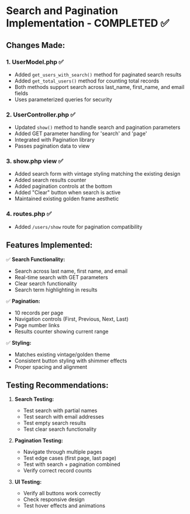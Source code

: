 # Search and Pagination Implementation - COMPLETED ✅

## Changes Made:

### 1. UserModel.php ✅
- Added `get_users_with_search()` method for paginated search results
- Added `get_total_users()` method for counting total records
- Both methods support search across last_name, first_name, and email fields
- Uses parameterized queries for security

### 2. UserController.php ✅
- Updated `show()` method to handle search and pagination parameters
- Added GET parameter handling for 'search' and 'page'
- Integrated with Pagination library
- Passes pagination data to view

### 3. show.php view ✅
- Added search form with vintage styling matching the existing design
- Added search results counter
- Added pagination controls at the bottom
- Added "Clear" button when search is active
- Maintained existing golden frame aesthetic

### 4. routes.php ✅
- Added `/users/show` route for pagination compatibility

## Features Implemented:

✅ **Search Functionality:**
- Search across last name, first name, and email
- Real-time search with GET parameters
- Clear search functionality
- Search term highlighting in results

✅ **Pagination:**
- 10 records per page
- Navigation controls (First, Previous, Next, Last)
- Page number links
- Results counter showing current range

✅ **Styling:**
- Matches existing vintage/golden theme
- Consistent button styling with shimmer effects
- Proper spacing and alignment

## Testing Recommendations:

1. **Search Testing:**
   - Test search with partial names
   - Test search with email addresses
   - Test empty search results
   - Test clear search functionality

2. **Pagination Testing:**
   - Navigate through multiple pages
   - Test edge cases (first page, last page)
   - Test with search + pagination combined
   - Verify correct record counts

3. **UI Testing:**
   - Verify all buttons work correctly
   - Check responsive design
   - Test hover effects and animations
